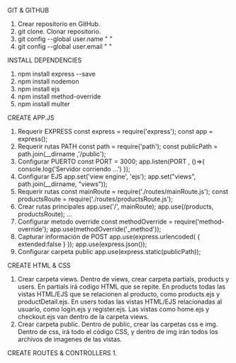 GIT & GITHUB
1. Crear repositorio en GitHub. 
2. git clone. Clonar repositorio.
3. git config --global user.name " " 
4. git config --global user.email " "

INSTALL DEPENDENCIES 
1. npm install express --save
2. npm install nodemon 
3. npm install ejs
4. npm install method-override
5. npm install multer 

CREATE APP.JS
1. Requerir EXPRESS
    const express = require('express');
    const app = express();
2. Requerir rutas PATH
    const path = require('path');
    const publicPath = path.join(__dirname ,'/public');
3. Configurar PUERTO
    const PORT = 3000;
    app.listen(PORT , ()=>{
        console.log('Servidor corriendo ...')
    });
4. Configurar EJS
    app.set('view engine', 'ejs'); 
    app.set("views", path.join(__dirname, "views"));
5. Requerir rutas
    const mainRoute =  require('./routes/mainRoute.js');
    const productsRoute =  require('./routes/productsRoute.js');    
5. Crear rutas principales
    app.use('/', mainRoute);
    app.use(/products, productsRoute);
    ...
6. Configurar metodo override
    const methodOverride = require('method-override'); 
    app.use(methodOverride('_method')); 
7. Capturar información de POST
    app.use(express.urlencoded( { extended:false } ));
    app.use(express.json());
8. Configurar carpeta public 
    app.use(express.static(publicPath));


CREATE HTML & CSS 
1. Crear carpeta views. 
   Dentro de views, crear carpeta partials, products y users.
   En partials irá codigo HTML que se repite.
   En products todas las vistas HTML/EJS que se relacionen al producto, como products.ejs y productDetail.ejs.
   En users todas las vistas HTML/EJS relacionadas al usuario, como login.ejs y register.ejs.
   Las vistas como home.ejs y checkout.ejs van dentro de la carpeta views.
2. Crear carpeta public. 
   Dentro de public, crear las carpetas css e img.
   Dentro de css, irá todo el código CSS, y dentro de img irán todos los archivos de imagenes de las vistas. 

CREATE ROUTES & CONTROLLERS
1. 
